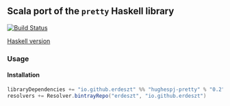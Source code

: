 ## Scala port of the `pretty` Haskell library

[![Build Status](https://travis-ci.org/erdeszt/scala-hughespj-pretty.svg?branch=master)](https://travis-ci.org/erdeszt/scala-strictly-pretty)

[Haskell version](https://github.com/haskell/pretty)

### Usage

#### Installation

```scala
libraryDependencies += "io.github.erdeszt" %% "hughespj-pretty" % "0.2"
resolvers += Resolver.bintrayRepo("erdeszt", "io.github.erdeszt")
```
